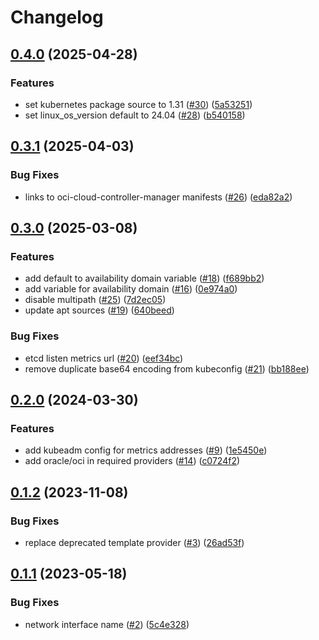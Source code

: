# Changelog

## [0.4.0](https://github.com/robinlieb/terraform-oci-free-tier-kubernetes/compare/0.3.1...0.4.0) (2025-04-28)


### Features

* set kubernetes package source to 1.31 ([#30](https://github.com/robinlieb/terraform-oci-free-tier-kubernetes/issues/30)) ([5a53251](https://github.com/robinlieb/terraform-oci-free-tier-kubernetes/commit/5a53251bbddee1c41045663c4bb9d40bccf0fc0c))
* set linux_os_version default to 24.04 ([#28](https://github.com/robinlieb/terraform-oci-free-tier-kubernetes/issues/28)) ([b540158](https://github.com/robinlieb/terraform-oci-free-tier-kubernetes/commit/b5401580efa1be5bcc19af6908d7fdc4342eaf89))

## [0.3.1](https://github.com/robinlieb/terraform-oci-free-tier-kubernetes/compare/0.3.0...0.3.1) (2025-04-03)


### Bug Fixes

* links to oci-cloud-controller-manager manifests ([#26](https://github.com/robinlieb/terraform-oci-free-tier-kubernetes/issues/26)) ([eda82a2](https://github.com/robinlieb/terraform-oci-free-tier-kubernetes/commit/eda82a2fb8d8fae4e5dd4b8276e445e0dcfbefbe))

## [0.3.0](https://github.com/robinlieb/terraform-oci-free-tier-kubernetes/compare/0.2.0...0.3.0) (2025-03-08)


### Features

* add default to availability domain variable ([#18](https://github.com/robinlieb/terraform-oci-free-tier-kubernetes/issues/18)) ([f689bb2](https://github.com/robinlieb/terraform-oci-free-tier-kubernetes/commit/f689bb214385b3c93cc8901508f7cbd47af9510d))
* add variable for availability domain ([#16](https://github.com/robinlieb/terraform-oci-free-tier-kubernetes/issues/16)) ([0e974a0](https://github.com/robinlieb/terraform-oci-free-tier-kubernetes/commit/0e974a039bbc1342863a310e957593a1dae90e1b))
* disable multipath ([#25](https://github.com/robinlieb/terraform-oci-free-tier-kubernetes/issues/25)) ([7d2ec05](https://github.com/robinlieb/terraform-oci-free-tier-kubernetes/commit/7d2ec05a83f03e73fedd16ac97a0934b38be1ff0))
* update apt sources ([#19](https://github.com/robinlieb/terraform-oci-free-tier-kubernetes/issues/19)) ([640beed](https://github.com/robinlieb/terraform-oci-free-tier-kubernetes/commit/640beed655184fba52d2cfb8a3e663dbb3683ebd))


### Bug Fixes

* etcd listen metrics url ([#20](https://github.com/robinlieb/terraform-oci-free-tier-kubernetes/issues/20)) ([eef34bc](https://github.com/robinlieb/terraform-oci-free-tier-kubernetes/commit/eef34bc07b6ecba09c102054f9667dacc32d1635))
* remove duplicate base64 encoding from kubeconfig ([#21](https://github.com/robinlieb/terraform-oci-free-tier-kubernetes/issues/21)) ([bb188ee](https://github.com/robinlieb/terraform-oci-free-tier-kubernetes/commit/bb188ee5153b7f1a138051419681f361ba1509cb))

## [0.2.0](https://github.com/robinlieb/terraform-oci-free-tier-kubernetes/compare/v0.1.2...0.2.0) (2024-03-30)


### Features

* add kubeadm config for metrics addresses ([#9](https://github.com/robinlieb/terraform-oci-free-tier-kubernetes/issues/9)) ([1e5450e](https://github.com/robinlieb/terraform-oci-free-tier-kubernetes/commit/1e5450e07846381c11176d3c665076fa7ae4fdb9))
* add oracle/oci in required providers ([#14](https://github.com/robinlieb/terraform-oci-free-tier-kubernetes/issues/14)) ([c0724f2](https://github.com/robinlieb/terraform-oci-free-tier-kubernetes/commit/c0724f26e78525eeb0dc939147b77c0c45d41f24))

## [0.1.2](https://github.com/robinlieb/terraform-oci-free-tier-kubernetes/compare/v0.1.1...v0.1.2) (2023-11-08)


### Bug Fixes

* replace deprecated template provider ([#3](https://github.com/robinlieb/terraform-oci-free-tier-kubernetes/issues/3)) ([26ad53f](https://github.com/robinlieb/terraform-oci-free-tier-kubernetes/commit/26ad53fe278be669fb9b55d35a21d819237a25ef))

## [0.1.1](https://github.com/robinlieb/terraform-oci-free-tier-kubernetes/compare/0.1.0...v0.1.1) (2023-05-18)


### Bug Fixes

* network interface name ([#2](https://github.com/robinlieb/terraform-oci-free-tier-kubernetes/issues/2)) ([5c4e328](https://github.com/robinlieb/terraform-oci-free-tier-kubernetes/commit/5c4e328428424206913a75813b38b6bec622ed39))
